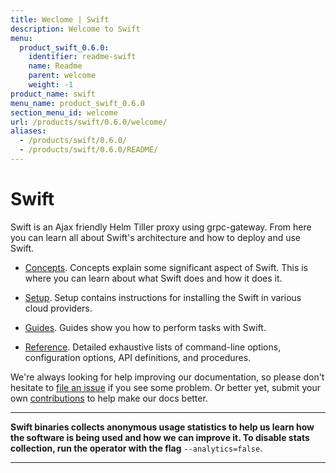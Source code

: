 ```yaml
---
title: Weclome | Swift
description: Welcome to Swift
menu:
  product_swift_0.6.0:
    identifier: readme-swift
    name: Readme
    parent: welcome
    weight: -1
product_name: swift
menu_name: product_swift_0.6.0
section_menu_id: welcome
url: /products/swift/0.6.0/welcome/
aliases:
  - /products/swift/0.6.0/
  - /products/swift/0.6.0/README/
---
```


# Swift
Swift is an Ajax friendly Helm Tiller proxy using grpc-gateway. From here you can learn all about Swift's architecture and how to deploy and use Swift.

- [Concepts](/products/swift/0.6.0/concepts/). Concepts explain some significant aspect of Swift. This is where you can learn about what Swift does and how it does it.

- [Setup](/products/swift/0.6.0/setup/). Setup contains instructions for installing
  the Swift in various cloud providers.

- [Guides](/products/swift/0.6.0/guides/). Guides show you how to perform tasks with Swift.

- [Reference](/products/swift/0.6.0/reference/). Detailed exhaustive lists of
command-line options, configuration options, API definitions, and procedures.

We're always looking for help improving our documentation, so please don't hesitate to [file an issue](https://github.com/appscode/swift/issues/new) if you see some problem. Or better yet, submit your own [contributions](/products/swift/0.6.0/CONTRIBUTING) to help
make our docs better.

---

**Swift binaries collects anonymous usage statistics to help us learn how the software is being used and how we can improve it. To disable stats collection, run the operator with the flag** `--analytics=false`.

---
